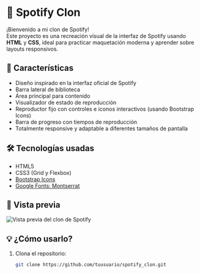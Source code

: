 # 🎵 Spotify Clon

¡Bienvenido a mi clon de Spotify!  
Este proyecto es una recreación visual de la interfaz de Spotify usando **HTML** y **CSS**, ideal para practicar maquetación moderna y aprender sobre layouts responsivos.

## 🚀 Características

- Diseño inspirado en la interfaz oficial de Spotify
- Barra lateral de biblioteca
- Área principal para contenido
- Visualizador de estado de reproducción
- Reproductor fijo con controles e iconos interactivos (usando Bootstrap Icons)
- Barra de progreso con tiempos de reproducción
- Totalmente responsive y adaptable a diferentes tamaños de pantalla

## 🛠️ Tecnologías usadas

- HTML5
- CSS3 (Grid y Flexbox)
- [Bootstrap Icons](https://icons.getbootstrap.com/)
- [Google Fonts: Montserrat](https://fonts.google.com/specimen/Montserrat)

## 📸 Vista previa

![Vista previa del clon de Spotify](PROXIMAMENTE)

## 💡 ¿Cómo usarlo?

1. Clona el repositorio:
   ```sh
   git clone https://github.com/tuusuario/spotify_clon.git